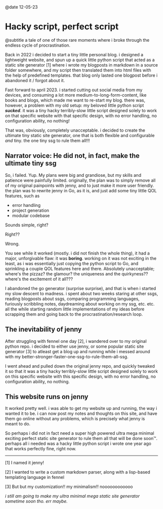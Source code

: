 @date 12-05-23
# Hacky script, perfect script
@subtitle a tale of one of those rare moments where i broke through the endless cycle of procrastination.

Back in 2022 i decided to start a tiny little personal blog. i designed a lightweight website, and spun up a 
quick little python script that acted as a static site generator [1] where i wrote my blogposts in markdown in a source folder somewhere, and my script then translated them into html files with the help of predefined templates. that blog only lasted one blogpost before i abandoned it / forgot about it.

Fast forward to april 2023. i started cutting out social media from my devices, and consuming a lot more medium-to-long-form-content, like books and blogs, which made me want to re-start my blog. there was, however, a problem with my old setup: my beloved little python script ***sucked***. it was a tiny hacky terribly-slow little script designed solely to work on that specific website with that specific design, with no error handling, no configuration ability, no nothing!

That was, obviously, completely unacceptable. i decided to create the ultimate tiny static site generator, one that is both flexible and configurable *and* tiny. the one tiny ssg to rule them all!!!

## Narrator voice: He did not, in fact, make the ultimate tiny ssg

So, i failed. Yup. My plans were big and grandiose, but my skills and patience were painfully limited.
originally, the plan was to simply remove all of my original painpoints with jenny, and to just make it more user friendly. the plan was to rewrite jenny in Go, as it is, and just add some tiny little QOL features, such as

+ error handling
+ project generation
+ modular codebase

Sounds simple, right? 

Right??

Wrong.

You see while it worked (mostly. i did not finish the whole thing), it had a major, unforgivable flaw: it was **boring**. working on it was not exciting in the least, as i was essentially just copying the python script to Go, and sprinkling a couple QOL features here and there. Absolutely unacceptable; where's the pizzaz? the glamour? the uniqueness and the quirkyness?? where's the excitement of it all???

I abandoned the go generator (surprise surprise), and that is when i started my slow descent to madness. i spent about two weeks staring at other ssgs, reading blogposts about ssgs, comparing programming languages, furiously scribbling notes, daydreaming about working on my ssg, etc. etc. all the while starting random little implementations of my ideas before scrapping them and going back to the procrastination/research loop.

## The inevitability of jenny

After struggling with fennel one day [2], i wandered over to my original python repo. i decided to either use jenny, or some popular static site generator [3] to atleast get a blog up and running while i messed around with my better-stronger-faster-one-ssg-to-rule-them-all-ssg. 

I went ahead and pulled down the original jenny repo, and quickly tweaked it so that it was a tiny hacky terribly-slow little script designed solely to work on this specific website with this specific design, with no error handling, no configuration ability, no nothing.

## This website runs on jenny

It worked pretty well. i was able to get my website up and running, the way i wanted it to be. i can now post my notes and thoughts on this site, and have them go online without any problems, which is precisely what jenny is meant to do.

So perhaps i did not in fact need a super high powered ultra mega minimal exciting perfect static site generator to rule them all that will be done soon™. perhaps all i needed was a hacky little python script i wrote one year ago that works perfectly fine, right now.

* * *

[1] I named it jenny!

[2] I wanted to write a custom markdown parser, along with a lisp-based templating language in fennel 

[3] But but my customization!! my minimalism!! noooooooooooo

<span>*i still am going to make my ultra minimal mega static site generator sometime soon tho. err maybe.* </span>
